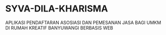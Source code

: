 # SYVA-DILA-KHARISMA
APLIKASI PENDAFTARAN ASOSIASI DAN PEMESANAN  JASA BAGI UMKM DI RUMAH KREATIF BANYUWANGI  BERBASIS WEB
